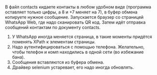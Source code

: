 В файл contacts кидаете контакты в любом удобном виде (программа оставляет только цифры, а 8 и +7 меняет на 7), в буфер обмена копируете нужное сообщение.
Запускается браузер со страницей WhatsApp Web, где надо сканировать QR код.
Затем идёт отправка сообщений контактам по документу contacts.

1. У WhatsApp иногда меняется страница, в такие моменты придётся поменять XPath к элементам страницы.
2. Надо аутентифицироваться с помощью телефона. Желательно, чтобы телефон и комп находились в одной сети (во избежание бана).
3. Сообщения вставляются из буфера обмена.
4. Драйвер selenium устаревает, его надо иногда обновлять. 
